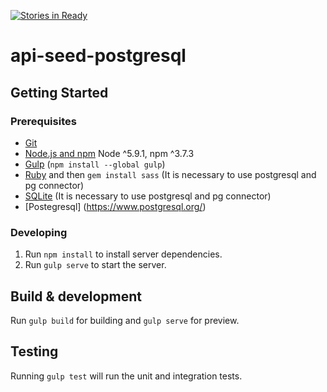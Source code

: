 [![Stories in Ready](https://badge.waffle.io/MakingSense/api-seed-postgresql.png?label=ready&title=Ready)](https://waffle.io/MakingSense/api-seed-postgresql)
# api-seed-postgresql

## Getting Started

### Prerequisites

- [Git](https://git-scm.com/)
- [Node.js and npm](nodejs.org) Node ^5.9.1, npm ^3.7.3
- [Gulp](http://gulpjs.com/) (`npm install --global gulp`) 
- [Ruby](https://www.ruby-lang.org) and then `gem install sass` (It is necessary to use postgresql and pg connector)
- [SQLite](https://www.sqlite.org/quickstart.html) (It is necessary to use postgresql and pg connector)
- [Postegresql] (https://www.postgresql.org/)

### Developing

1. Run `npm install` to install server dependencies.
2. Run `gulp serve` to start the server.

## Build & development
Run `gulp build` for building and `gulp serve` for preview.

## Testing
Running `gulp test` will run the unit and integration tests.
